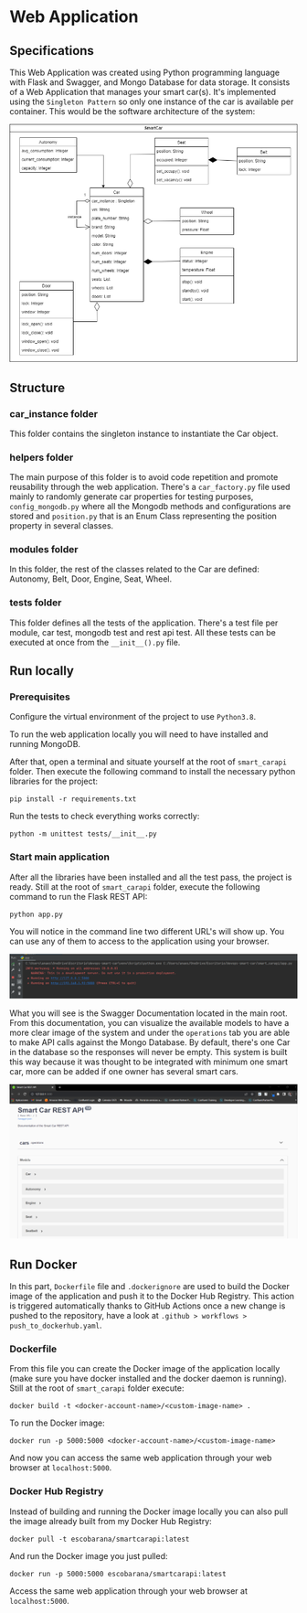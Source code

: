# Web Application


## Specifications

This Web Application was created using Python programming language with Flask and Swagger, and Mongo Database for data 
storage.
It consists of a Web Application that manages your smart car(s). 
It's implemented using the `Singleton Pattern` so only one instance of the car is available per container.
This would be the software architecture of the system:

![Software architecture of the system](../image/api/smartcar-arch.png "Smart Car Architecture")


## Structure

### car_instance folder
This folder contains the singleton instance to instantiate the Car object.

### helpers folder
The main purpose of this folder is to avoid code repetition and promote reusability through the web application. There's
a `car_factory.py` file used mainly to randomly generate car properties for testing purposes, `config_mongodb.py` where
all the Mongodb methods and configurations are stored and `position.py` that is an Enum Class representing the position 
property in several classes.

### modules folder
In this folder, the rest of the classes related to the Car are defined: Autonomy, Belt, Door, Engine, Seat, Wheel.

### tests folder
This folder defines all the tests of the application. There's a test file per module, car test, mongodb test and rest 
api test.
All these tests can be executed at once from the `__init__().py` file.


## Run locally

### Prerequisites

Configure the virtual environment of the project to use `Python3.8`.

To run the web application locally you will need to have installed and running MongoDB.

After that, open a terminal and situate yourself at the root of `smart_carapi` folder. Then execute the following 
command to install the necessary python libraries for the project:

```shell
pip install -r requirements.txt
```

Run the tests to check everything works correctly:

```shell
python -m unittest tests/__init__.py
```


### Start main application 

After all the libraries have been installed and all the test pass, the project is ready. Still at the root of 
`smart_carapi` folder, execute the following command to run the Flask REST API:

```shell
python app.py
```

You will notice in the command line two different URL's will show up. You can use any of them to access to the application
using your browser.

![Command Line showing both URLs](../image/api/mainapp-terminal.png "Command Line")

What you will see is the Swagger Documentation located in the main root. From this documentation, you can visualize the
available models to have a more clear image of the system and under the `operations` tab you are able to make API calls
against the Mongo Database. By default, there's one Car in the database so the responses will never be empty.
This system is built this way because it was thought to be integrated with minimum one smart car, more can be added if 
one owner has several smart cars.

![Main Page using Flask and Swagger](../image/api/swagger-main.png "Main Page")


## Run Docker

In this part, `Dockerfile` file and `.dockerignore` are used to build the Docker image of the application and push it to
the Docker Hub Registry. This action is triggered automatically thanks to GitHub Actions once a new change is pushed to 
the repository, have a look at `.github > workflows > push_to_dockerhub.yaml`.


### Dockerfile

From this file you can create the Docker image of the application locally (make sure you have docker installed and the
docker daemon is running). Still at the root of `smart_carapi` folder execute:

```shell
docker build -t <docker-account-name>/<custom-image-name> .
```

To run the Docker image:

```shell
docker run -p 5000:5000 <docker-account-name>/<custom-image-name>
```

And now you can access the same web application through your web browser at `localhost:5000`.


### Docker Hub Registry

Instead of building and running the Docker image locally you can also pull the image already built from my Docker Hub
Registry:

```shell
docker pull -t escobarana/smartcarapi:latest
```

And run the Docker image you just pulled:

```shell
docker run -p 5000:5000 escobarana/smartcarapi:latest
```

Access the same web application through your web browser at `localhost:5000`.
